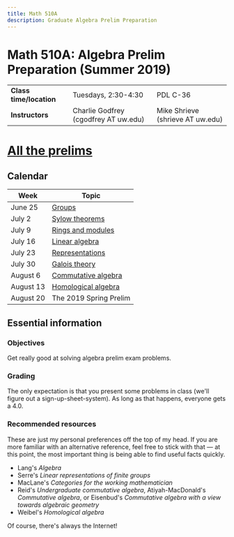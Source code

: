 ```yaml
---
title: Math 510A
description: Graduate Algebra Prelim Preparation
---
```


Math 510A: Algebra Prelim Preparation (Summer 2019)
===================================================

|                         |                                      |                                  |
|-------------------------|--------------------------------------|----------------------------------|
| **Class time/location** | Tuesdays, 2:30-4:30                  | PDL C-36                         |
| **Instructors**         | Charlie Godfrey (cgodfrey AT uw.edu) | Mike Shrieve (shrieve AT uw.edu) |


# [All the prelims](./old_prelims.html)


## Calendar 


| Week      | Topic                                          |
|-----------|------------------------------------------------|
| June 25   | [Groups](./problems/groups.html)               |
| July 2   | [Sylow theorems](./problems/sylow.html)        |
| July 9    | [Rings and modules](./problems/ringsmods.html) |
| July 16    | [Linear algebra](./problems/linalg.html)       |
| July 23   | [Representations](./problems/reps.html)        |
| July 30   | [Galois theory](./problems/galois.html)        |
| August 6   | [Commutative algebra](./problems/comalg.html)  |
| August 13  | [Homological algebra](./problems/homalg.html)  |
| August 20 | The 2019 Spring Prelim                         |



## Essential information

### Objectives

Get really good at solving algebra prelim exam problems.

### Grading 

The only expectation is that you present some problems in
class (we'll figure out a sign-up-sheet-system). As long as that
happens, everyone gets a 4.0. 

### Recommended resources 

These are just my personal preferences off the top of my head. If you
are more familiar with an alternative reference, feel free to stick
with that &mdash; at this point, the most important thing is being able to
find useful facts quickly.

-   Lang\'s *Algebra*
-   Serre\'s *Linear representations of finite groups*
-   MacLane\'s *Categories for the working mathematician*
-   Reid\'s *Undergraduate commutative algebra*, Atiyah-MacDonald\'s
    *Commutative algebra*, or Eisenbud's *Commutative algebra with a
    view towards algebraic geometry*
-   Weibel\'s *Homological algebra*

Of course, there's always the Internet!

